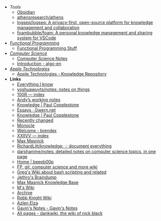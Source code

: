 - *Tools*
	- [Obsidian](Obsidian.md)
	- [athensresearch/athens](https://github.com/athensresearch/athens)
	- [logseq/logseq: A privacy-first, open-source platform for knowledge management and collaboration](https://github.com/logseq/logseq)
	- [foambubble/foam: A personal knowledge management and sharing system for VSCode](https://github.com/foambubble/foam)
- *[Functional Programming](Information%20Technology/Programming/Paradigms/Functional%20Programming.md)*
	- [Functional Programming Stuff](https://okmij.org/ftp/)
- *[Computer Science](Information%20Technology/Programming/Computer%20Science.md)*
	- [Computer Science Notes](https://notes.eddyerburgh.me/)
	- [Introduction - algo-en](https://labuladong.gitbook.io/algo-en/)
- *[Apple Technologies](Information%20Technology/Programming/Apple%20Technologies.md)*
	- [Apple Technologies - Knowledge Repository](https://knowledge.rachelbrindle.com/programming/apple/index.html)
- **Links**
	- [Everything I know](https://wiki.nikitavoloboev.xyz/)
	- [yoshuawuyts/notes: notes on things](https://github.com/yoshuawuyts/notes)
	- [100R — index](https://100r.co/site/index.html)
	- [Andyʼs working notes](https://notes.andymatuschak.org/About_these_notes?stackedNotes=zUw5PuD8op9oq8kHvni6sug6eRTNtR9Wqma)
	- [Knowledge | Paul Copplestone](https://paul.copplest.one/knowledge/)
	- [Essays · Gwern.net](https://www.gwern.net/index)
	- [Knowledge | Paul Copplestone](https://paul.copplest.one/knowledge/)
	- [Recently changed](https://blog.kowalczyk.info/changelog.html)
	- [Monocle](https://monocle.surge.sh/)
	- [Welcome - brendex](https://ltkmn.gitbook.io/brendex)
	- [XXIIVV — index](https://wiki.xxiivv.com/site/index.html)
	- [Max Masnick](https://maxmasnick.com/kb/)
	- [RichardLitt/knowledge: 💡 document everything](https://github.com/RichardLitt/knowledge)
	- [darshanime/notes: detailed notes on computer science topics, in one page](https://github.com/darshanime/notes)
	- [Home | beepb00p](https://beepb00p.xyz/)
	- [FP, git, computer science and more wiki](http://www-cs-students.stanford.edu/~blynn/etc.html)
	- [Greg's Wiki about bash scripting and related](https://mywiki.wooledge.org/EnglishFrontPage)
	- [Jethro's Braindump](https://braindump.jethro.dev/posts/)
	- [Max Masnick Knowledge Base](https://maxmasnick.com/kb/)
	- [M's Wiki](https://wiki.dzx.cz/)
	- [Archive](https://wiki.jacob.chvatal.com/archive)
	- [Robb Knight Wiki](https://intersect.rknight.me/)
	- [Azlen Elza](https://azlen.me/)
	- [Gavin's Notes - Gavin's Notes](https://nelson.co/notes/Gavin's+Notes)
	- [All pages - dankwiki, the wiki of nick black](https://nick-black.com/dankwiki/index.php/Special:AllPages)